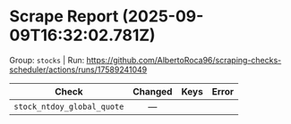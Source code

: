 # Scrape Report (2025-09-09T16:32:02.781Z)

Group: `stocks`  |  Run: https://github.com/AlbertoRoca96/scraping-checks-scheduler/actions/runs/17589241049

| Check | Changed | Keys | Error |
|---|:---:|:--|:--|
| `stock_ntdoy_global_quote` | — |  |  |
